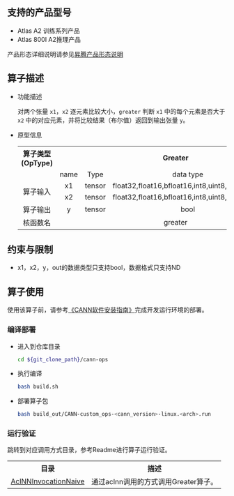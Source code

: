 ## 支持的产品型号

- Atlas A2 训练系列产品
- Atlas 800I A2推理产品

产品形态详细说明请参见[昇腾产品形态说明](http://www.hiascend.com/document/redirect/CannCommunityProductForm)

## 算子描述
- 功能描述

  对两个张量 `x1`，`x2` 逐元素比较大小，`greater` 判断 `x1` 中的每个元素是否大于 `x2` 中的对应元素，并将比较结果（布尔值）返回到输出张量 `y`。

- 原型信息

  <table>
    <tr><th align="center">算子类型(OpType)</th><th colspan="4" align="center">Greater</th></tr> 
    <tr><td align="center"> </td><td align="center">name</td><td align="center">Type</td><td align="center">data type</td><td align="center">format</td></tr>  
    <tr><td rowspan="4" align="center">算子输入</td>
     
    <tr><td align="center">x1</td><td align="center">tensor</td><td align="center">float32,float16,bfloat16,int8,uint8,int32,int64</td><td align="center">ND</td><tr>  
    <tr><td align="center">x2</td><td align="center">tensor</td><td align="center">float32,float16,bfloat16,int8,uint8,int32,int64</td><td align="center">ND</td><tr></tr> 
    
    <tr><td rowspan="1" align="center">算子输出</td>
    <td align="center">y</td><td align="center">tensor</td><td align="center">bool</td><td align="center">ND</td></tr>  
    
    <tr><td rowspan="1" align="center">核函数名</td><td colspan="4" align="center">greater</td></tr>  
  </table>

## 约束与限制
- x1，x2，y，out的数据类型只支持bool，数据格式只支持ND

## 算子使用
使用该算子前，请参考[《CANN软件安装指南》](https://hiascend.com/document/redirect/CannCommunityInstSoftware)完成开发运行环境的部署。

### 编译部署
  - 进入到仓库目录

    ```bash
    cd ${git_clone_path}/cann-ops
    ```

  - 执行编译

    ```bash
    bash build.sh
    ```

  - 部署算子包

    ```bash
    bash build_out/CANN-custom_ops-<cann_version>-linux.<arch>.run
    ```

### 运行验证
跳转到对应调用方式目录，参考Readme进行算子运行验证。
<table>
    <th>目录</th><th>描述</th>
    <tr>
        <td><a href="./examples/AclNNInvocationNaive"> AclNNInvocationNaive</td><td>通过aclnn调用的方式调用Greater算子。</td>
    </tr>
</table>
